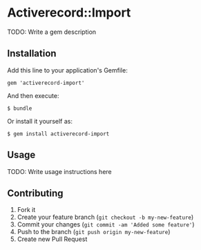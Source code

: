 # Activerecord::Import

TODO: Write a gem description

## Installation

Add this line to your application's Gemfile:

    gem 'activerecord-import'

And then execute:

    $ bundle

Or install it yourself as:

    $ gem install activerecord-import

## Usage

TODO: Write usage instructions here

## Contributing

1. Fork it
2. Create your feature branch (`git checkout -b my-new-feature`)
3. Commit your changes (`git commit -am 'Added some feature'`)
4. Push to the branch (`git push origin my-new-feature`)
5. Create new Pull Request
